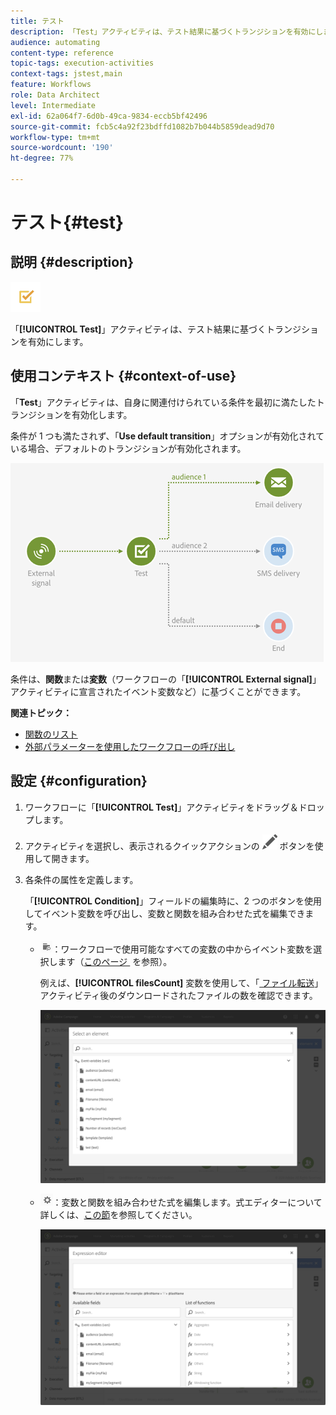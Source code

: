 ```yaml
---
title: テスト
description: 「Test」アクティビティは、テスト結果に基づくトランジションを有効にします。
audience: automating
content-type: reference
topic-tags: execution-activities
context-tags: jstest,main
feature: Workflows
role: Data Architect
level: Intermediate
exl-id: 62a064f7-6d0b-49ca-9834-eccb5bf42496
source-git-commit: fcb5c4a92f23bdffd1082b7b044b5859dead9d70
workflow-type: tm+mt
source-wordcount: '190'
ht-degree: 77%

---
```


# テスト{#test}

## 説明 {#description}

![](assets/test.png)

「**[!UICONTROL Test]**」アクティビティは、テスト結果に基づくトランジションを有効にします。

## 使用コンテキスト {#context-of-use}

「**Test**」アクティビティは、自身に関連付けられている条件を最初に満たしたトランジションを有効化します。

条件が 1 つも満たされず、「**Use default transition**」オプションが有効化されている場合、デフォルトのトランジションが有効化されます。

![](assets/wkf_test_activity_example.png)

条件は、**関数**&#x200B;または&#x200B;**変数**（ワークフローの「**[!UICONTROL External signal]**」アクティビティに宣言されたイベント変数など）に基づくことができます。

**関連トピック：**

* [関数のリスト](../../automating/using/list-of-functions.md)
* [外部パラメーターを使用したワークフローの呼び出し](../../automating/using/calling-a-workflow-with-external-parameters.md)

## 設定 {#configuration}

1. ワークフローに「**[!UICONTROL Test]**」アクティビティをドラッグ＆ドロップします。
1. アクティビティを選択し、表示されるクイックアクションの ![](assets/edit_darkgrey-24px.png) ボタンを使用して開きます。
1. 各条件の属性を定義します。

   「**[!UICONTROL Condition]**」フィールドの編集時に、2 つのボタンを使用してイベント変数を呼び出し、変数と関数を組み合わせた式を編集できます。

   * ![](assets/extsignal_picker.png)：ワークフローで使用可能なすべての変数の中からイベント変数を選択します（[&#x200B; このページ &#x200B;](../../automating/using/customizing-workflow-external-parameters.md) を参照）。

     例えば、**[!UICONTROL filesCount]** 変数を使用して、「[&#x200B; ファイル転送 &#x200B;](../../automating/using/transfer-file.md)」アクティビティ後のダウンロードされたファイルの数を確認できます。

     ![](assets/wkf_test_activity_variables.png)

   * ![](assets/extsignal_expression_editor.png)：変数と関数を組み合わせた式を編集します。式エディターについて詳しくは、[この節](../../automating/using/advanced-expression-editing.md)を参照してください。

     ![](assets/wkf_test_activity_variables_expression.png)
